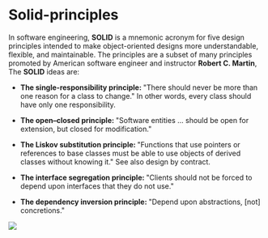 # Solid-principles

In software engineering, <b>SOLID</b> is a mnemonic acronym for five design principles intended to make object-oriented designs more understandable, flexible, and maintainable. The principles are a subset of many principles promoted by American software engineer and instructor <b>Robert C. Martin</b>, The <b>SOLID</b> ideas are:

- <b>The single-responsibility principle: </b>"There should never be more than one reason for a class to change." In other words, every class should have only one responsibility.

- <b>The open–closed principle: </b>"Software entities ... should be open for extension, but closed for modification."

- <b>The Liskov substitution principle: </b>"Functions that use pointers or references to base classes must be able to use objects of derived classes without knowing it." See also design by contract.

- <b>The interface segregation principle: </b>"Clients should not be forced to depend upon interfaces that they do not use."

- <b>The dependency inversion principle: </b>"Depend upon abstractions, [not] concretions."

 ![](https://miro.medium.com/max/1400/1*wrxj0oBKpA_GXb8LPhXOeg.png)
